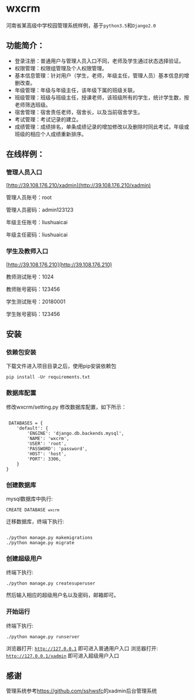 # wxcrm

河南省某高级中学校园管理系统样例，基于<code>python3.5</code>和<code>Django2.0</code>


## 功能简介：

- 登录注册：普通用户与管理人员入口不同，老师及学生通过状态选择验证。
- 权限管理：权限组管理及个人权限管理。
- 基本信息管理：针对用户（学生，老师，年级主任，管理人员）基本信息的增删改查。
- 年级管理：年级与年级主任，该年级下属的班级关联。
- 班级管理：班级与班级主任，授课老师，该班级所有的学生，统计学生数，按老师筛选班级。
- 宿舍管理：宿舍责任老师，宿舍长，以及当前宿舍学生。
- 考试管理：考试记录的建立。
- 成绩管理：成绩排名，单条成绩记录的增加修改以及删除时同此考试，年级或班级的相应个人成绩重新排序。


## 在线样例：

### 管理人员入口

[http://39.108.176.210/xadmin](http://39.108.176.210/xadmin)

管理人员账号：root

管理人员密码：admin123123

年级主任账号：liushuaicai

年级主任密码：liushuaicai


### 学生及教师入口

[http://39.108.176.210](http://39.108.176.210)

教师测试账号：1024

教师账号密码：123456

学生测试账号：20180001

学生账号密码：123456


## 安装

### 依赖包安装

下载文件进入项目目录之后，使用pip安装依赖包

<code>pip install -Ur requirements.txt</code>

### 数据库配置

修改wxcrm/setting.py 修改数据库配置，如下所示：

<code>
 DATABASES = {
    'default': {
        'ENGINE': 'django.db.backends.mysql',
        'NAME': 'wxcrm',
        'USER': 'root', 
        'PASSWORD': 'password',
        'HOST': 'host',
        'PORT': 3306,
    }
}
</code>

### 创建数据库

mysql数据库中执行:

<code>CREATE DATABASE `wxcrm`</code>

迁移数据库，终端下执行:

<code>
./python manage.py makemigrations
./python manage.py migrate
</code>

### 创建超级用户

终端下执行:

<code>./python manage.py createsuperuser</code>

然后输入相应的超级用户名以及密码，邮箱即可。

### 开始运行

终端下执行:

<code>./python manage.py runserver</code>
 
浏览器打开: <code>http://127.0.0.1</code> 即可进入普通用户入口
浏览器打开: <code>http://127.0.0.1/xadmin</code> 即可进入超级用户入口
  
## 感谢
管理系统参考<a href="https://github.com/sshwsfc/xadmin" target="_blank">https://github.com/sshwsfc</a>的xadmin后台管理系统
